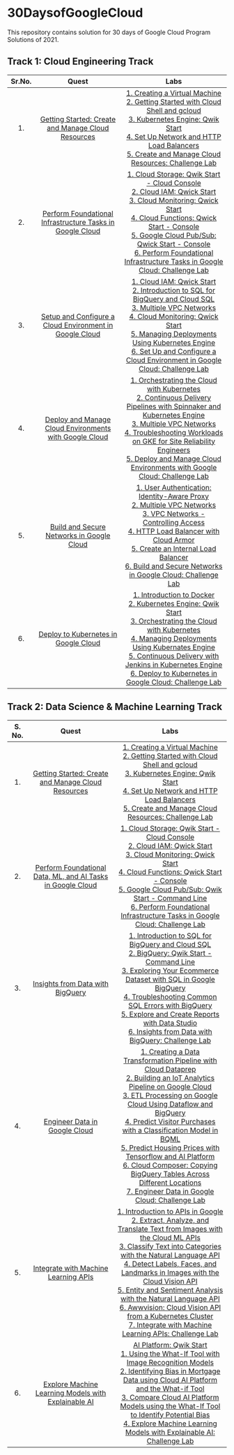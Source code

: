 # 30DaysofGoogleCloud
This repository contains solution for 30 days of Google Cloud Program Solutions of 2021.

## Track 1: Cloud Engineering Track
| Sr.No. | Quest | Labs |
|:-----:|:-----:|:-----:|
|  1. | [Getting Started: Create and Manage Cloud Resources](https://google.qwiklabs.com/quests/120) | [1. Creating a Virtual Machine](https://www.youtube.com/watch?v=Co34im5mgGA) <br> [2. Getting Started with Cloud Shell and gcloud](https://www.youtube.com/watch?v=bMVBLE4dJRk) <br> [3. Kubernetes Engine: Qwik Start](https://www.youtube.com/watch?v=W15XgGTfHCQ) <br> [4. Set Up Network and HTTP Load Balancers](https://www.youtube.com/watch?v=dqXzfAZFJeE) <br> [5. Create and Manage Cloud Resources: Challenge Lab](https://www.youtube.com/watch?v=2pNTwtxGsF8) |
|  2. | [Perform Foundational Infrastructure Tasks in Google Cloud](https://google.qwiklabs.com/quests/118) | [1. Cloud Storage: Qwik Start - Cloud Console](https://www.youtube.com/watch?v=A-_3RbAbE7E) <br> [2. Cloud IAM: Qwick Start](https://www.youtube.com/watch?v=jbW70MdoeXI) <br> [3. Cloud Monitoring: Qwick Start](https://www.youtube.com/watch?v=tx8I0N6F40E) <br> [4. Cloud Functions: Qwick Start - Console](https://www.youtube.com/watch?v=sZo58_0ZOhM) <br> [5. Google Cloud Pub/Sub: Qwick Start - Console](https://www.youtube.com/watch?v=2Lsz9zzQ7GQ) <br> [6. Perform Foundational Infrastructure Tasks in Google Cloud: Challenge Lab](https://www.youtube.com/watch?v=aLmNzIYhY6U) |
|  3. | [Setup and Configure a Cloud Environment in Google Cloud](https://google.qwiklabs.com/quests/119) | [1. Cloud IAM: Qwick Start](https://www.youtube.com/watch?v=jbW70MdoeXI) <br> [2. Introduction to SQL for BigQuery and Cloud SQL](https://www.youtube.com/watch?v=gqxQxIpD6Ao) <br> [3. Multiple VPC Networks](https://www.youtube.com/watch?v=kktqpsHpPls) <br> [4. Cloud Monitoring: Qwick Start](https://www.youtube.com/watch?v=tx8I0N6F40E) <br> [5. Managing Deployments Using Kubernetes Engine](https://www.youtube.com/watch?v=ugaVutkxpQs) <br> [6. Set Up and Configure a Cloud Environment in Google Cloud: Challenge Lab](https://www.youtube.com/watch?v=Rpy6MpoJJtw) |
|  4. | [Deploy and Manage Cloud Environments with Google Cloud](https://google.qwiklabs.com/quests/121) | [1. Orchestrating the Cloud with Kubernetes](https://www.youtube.com/watch?v=BV-55nWWtrQ) <br> [2. Continuous Delivery Pipelines with Spinnaker and Kubernetes Engine](https://www.youtube.com/watch?v=4o7JTdaY65M) <br> [3. Multiple VPC Networks](https://www.youtube.com/watch?v=kktqpsHpPls) <br> [4. Troubleshooting Workloads on GKE for Site Reliability Engineers](https://www.youtube.com/watch?v=IcUSylWXASU) <br> [5. Deploy and Manage Cloud Environments with Google Cloud: Challenge Lab](https://www.youtube.com/watch?v=HYNbgslWQ98) |
|  5. | [Build and Secure Networks in Google Cloud](https://google.qwiklabs.com/quests/128) | [1. User Authentication: Identity-Aware Proxy](https://www.youtube.com/watch?v=U1MFkpQyedY) <br> [2. Multiple VPC Networks](https://www.youtube.com/watch?v=kktqpsHpPls) <br> [3. VPC Networks - Controlling Access](https://www.youtube.com/watch?v=GRGa7sQVAzU) <br> [4. HTTP Load Balancer with Cloud Armor](https://www.youtube.com/watch?v=Lohv9rcZIKM) <br> [5. Create an Internal Load Balancer](https://www.youtube.com/watch?v=A1YWiHA-P-Q) <br> [6. Build and Secure Networks in Google Cloud: Challenge Lab](https://www.youtube.com/watch?v=NIOJubY0OCs) |
|  6. | [Deploy to Kubernetes in Google Cloud](https://google.qwiklabs.com/quests/116) | [1. Introduction to Docker](https://www.youtube.com/watch?v=-iSfTwlufPI) <br> [2. Kubernetes Engine: Qwik Start](https://www.youtube.com/watch?v=W15XgGTfHCQ) <br> [3. Orchestrating the Cloud with Kubernetes](https://www.youtube.com/watch?v=BV-55nWWtrQ) <br> [4. Managing Deployments Using Kubernates Engine](https://www.youtube.com/watch?v=ugaVutkxpQs) <br> [5. Continuous Delivery with Jenkins in Kubernetes Engine](https://www.youtube.com/watch?v=t_WrxvCGX5Y) <br> [6. Deploy to Kubernetes in Google Cloud: Challenge Lab](https://www.youtube.com/watch?v=YQhd0HzQNKw) |


## Track 2: Data Science & Machine Learning Track
| S. No. | Quest | Labs |
|:-----:|:-----:|:-----:|
| 1. | [Getting Started: Create and Manage Cloud Resources](https://google.qwiklabs.com/quests/120) | [1. Creating a Virtual Machine](https://www.youtube.com/watch?v=Co34im5mgGA) <br> [2. Getting Started with Cloud Shell and gcloud](https://www.youtube.com/watch?v=bMVBLE4dJRk) <br> [3. Kubernetes Engine: Qwik Start](https://www.youtube.com/watch?v=W15XgGTfHCQ) <br> [4. Set Up Network and HTTP Load Balancers](https://www.youtube.com/watch?v=dqXzfAZFJeE) <br> [5. Create and Manage Cloud Resources: Challenge Lab](https://www.youtube.com/watch?v=2pNTwtxGsF8) |
| 2. | [Perform Foundational Data, ML, and AI Tasks in Google Cloud](https://google.qwiklabs.com/quests/117) | [1. Cloud Storage: Qwik Start - Cloud Console](https://www.youtube.com/watch?v=mRGLjb3W61k) <br> [2. Cloud IAM: Qwick Start](https://youtu.be/q9V7hcGnRYU) <br> [3. Cloud Monitoring: Qwick Start](https://youtu.be/M-t_tXM-xXU) <br> [4. Cloud Functions: Qwick Start - Console](https://www.youtube.com/watch?v=6YPJ6hpDPEE) <br> [5. Google Cloud Pub/Sub: Qwik Start - Command Line](https://www.youtube.com/watch?v=YYY_S4nc0K8) <br> [6. Perform Foundational Infrastructure Tasks in Google Cloud: Challenge Lab](https://youtu.be/0B2Q3u3e_o8) |
| 3. | [Insights from Data with BigQuery](https://google.qwiklabs.com/quests/123) | [1. Introduction to SQL for BigQuery and Cloud SQL](https://www.youtube.com/watch?v=_tlxlUroWUI) <br> [2. BigQuery: Qwik Start - Command Line](https://www.youtube.com/watch?v=uhCa7ZJKw5Y) <br> [3. Exploring Your Ecommerce Dataset with SQL in Google BigQuery](https://www.youtube.com/watch?v=ZJItS91AoAM) <br> [4. Troubleshooting Common SQL Errors with BigQuery](https://www.youtube.com/watch?v=eJuB1kGtqFA) <br> [5. Explore and Create Reports with Data Studio](https://www.youtube.com/watch?v=NlvAx_m0s0k) <br> [6. Insights from Data with BigQuery: Challenge Lab](https://www.youtube.com/watch?v=zKB5-_05y6o&t=1s) |
| 4. | [Engineer Data in Google Cloud](https://google.qwiklabs.com/quests/132) | [1. Creating a Data Transformation Pipeline with Cloud Dataprep](https://www.youtube.com/watch?v=qFdtcnhxU4U) <br> [2. Building an IoT Analytics Pipeline on Google Cloud](https://www.youtube.com/watch?v=Gn7H38NAxts) <br> [3. ETL Processing on Google Cloud Using Dataflow and BigQuery](https://www.youtube.com/watch?v=i3fYilNJtgM) <br> [4. Predict Visitor Purchases with a Classification Model in BQML](https://www.youtube.com/watch?v=5fPdZkl6RMs) <br> [5. Predict Housing Prices with Tensorflow and AI Platform](https://www.youtube.com/watch?v=HtTjjH0poo8) <br> [6. Cloud Composer: Copying BigQuery Tables Across Different Locations](https://www.youtube.com/watch?v=8RthEXN1l68) <br> [7. Engineer Data in Google Cloud: Challenge Lab](https://www.youtube.com/watch?v=DaoBMOA4zOk) |
| 5. | [Integrate with Machine Learning APIs](https://google.qwiklabs.com/quests/136) | [1. Introduction to APIs in Google](https://www.youtube.com/watch?v=gqlCzWLHfOo) <br> [2. Extract, Analyze, and Translate Text from Images with the Cloud ML APIs](https://www.youtube.com/watch?v=NYsWaPUCQPY) <br> [3. Classify Text into Categories with the Natural Language API](https://www.youtube.com/watch?v=jmUMqUN2cSA) <br> [4. Detect Labels, Faces, and Landmarks in Images with the Cloud Vision API](https://www.youtube.com/watch?v=wsLfo9Qkg3M) <br> [5. Entity and Sentiment Analysis with the Natural Language API](https://www.youtube.com/watch?v=aXBZo02YzW8) <br> [6. Awwvision: Cloud Vision API from a Kubernetes Cluster](https://www.youtube.com/watch?v=uZm_DrfFyW4) <br> [7. Integrate with Machine Learning APIs: Challenge Lab](https://www.youtube.com/watch?v=DVbu9-T9e-Q) |
| 6. | [Explore Machine Learning Models with Explainable AI](https://google.qwiklabs.com/quests/126) | [AI Platform: Qwik Start](https://www.youtube.com/watch?v=iyFh6mHDj_A) <br> [1. Using the What-If Tool with Image Recognition Models](https://www.youtube.com/watch?v=WaaMw4mH8A8) <br> [2. Identifying Bias in Mortgage Data using Cloud AI Platform and the What-if Tool](https://www.youtube.com/watch?v=Lygiqb4io98) <br> [3. Compare Cloud AI Platform Models using the What-If Tool to Identify Potential Bias](https://www.youtube.com/watch?v=sjoAUZhScC4) <br> [4. Explore Machine Learning Models with Explainable AI: Challenge Lab](https://www.youtube.com/watch?v=12PFWczgBKU) |
